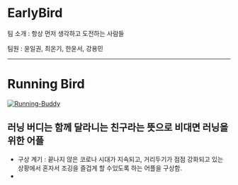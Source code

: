 # EarlyBird
팀 소개 : 항상 먼저 생각하고 도전하는 사람들

팀원 : 윤일권, 최온기, 한윤서, 강용민
___

# Running Bird

 <a href="https://imgbb.com/"><img src="https://i.ibb.co/J3ngGtB/Running-Buddy.png" alt="Running-Buddy" border="0"></a>

 ## 러닝 버디는 함께 달라니는 친구라는 뜻으로 비대면 러닝을 위한 어플

- 구상 계기 : 끝나지 않은 코로나 시대가 지속되고, 거리두기가 점점 강화되고 있는 상황에서 혼자서 조깅을 즐겁게 할 수있도록 하는 어플을 구상함.
-
